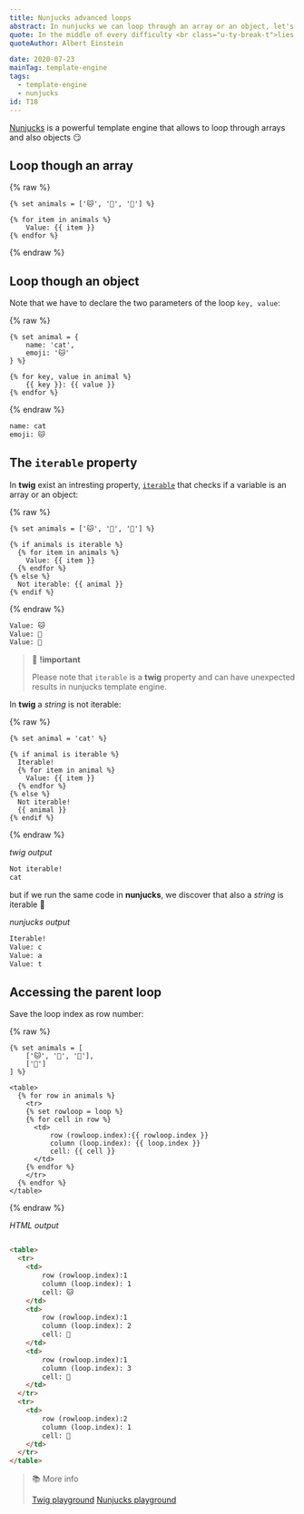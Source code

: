 ```yaml
---
title: Nunjucks advanced loops
abstract: In nunjucks we can loop through an array or an object, let's see how to do it.
quote: In the middle of every difficulty <br class="u-ty-break-t">lies opportunity.
quoteAuthor: Albert Einstein

date: 2020-07-23
mainTag: template-engine
tags:
  - template-engine
  - nunjucks
id: T18
---
```


[Nunjucks](https://mozilla.github.io/nunjucks/templating.html) is a powerful template engine that allows to loop through arrays and also objects 😏

## Loop though an array

{% raw %}
  ```twig
  {% set animals = ['🐱', '🐶', '🐺'] %}

  {% for item in animals %}
      Value: {{ item }}
  {% endfor %}
  ```
{% endraw %}

## Loop though an object

Note that we have to declare the two parameters of the loop `key, value`:

{% raw %}
  ```twig
  {% set animal = {
      name: 'cat',
      emoji: '🐱'
  } %}

  {% for key, value in animal %}
      {{ key }}: {{ value }}
  {% endfor %}
  ```
{% endraw %}

```html
name: cat
emoji: 🐱
```

## The `iterable` property

In **twig** exist an intresting property, [`iterable`](https://twig.symfony.com/doc/3.x/tests/iterable.html) that checks if a variable is an array or an object:

{% raw %}
  ```twig
  {% set animals = ['🐱', '🐶', '🐺'] %}

  {% if animals is iterable %}
    {% for item in animals %}
      Value: {{ item }}
    {% endfor %}
  {% else %}
    Not iterable: {{ animal }}
  {% endif %}
  ```
{% endraw %}

```html
Value: 🐱
Value: 🐶
Value: 🐺
```

> 🧨 **!important**
>
> Please note that `iterable` is a **twig** property and can have unexpected results in nunjucks template engine.

In **twig** a _string_ is not iterable:

{% raw %}
  ```twig
  {% set animal = 'cat' %}

  {% if animal is iterable %}
    Iterable!
    {% for item in animal %}
      Value: {{ item }}
    {% endfor %}
  {% else %}
    Not iterable!
    {{ animal }}
  {% endif %}
  ```
{% endraw %}

_twig output_

```html
Not iterable!
cat
```

but if we run the same code in **nunjucks**, we discover that also a _string_ is iterable 🤯

_nunjucks output_

```html
Iterable!
Value: c
Value: a
Value: t
```

## Accessing the parent loop

Save the loop index as row number:

{% raw %}
  ```twig
  {% set animals = [
      ['🐱', '🐶', '🐺'],
      ['🐍']
  ] %}

  <table>
    {% for row in animals %}
      <tr>
      {% set rowloop = loop %}
      {% for cell in row %}
        <td>
            row (rowloop.index):{{ rowloop.index }}
            column (loop.index): {{ loop.index }}
            cell: {{ cell }}
        </td>
      {% endfor %}
      </tr>
    {% endfor %}
  </table>
  ```
{% endraw %}

_HTML output_

```html

<table>
  <tr>
    <td>
        row (rowloop.index):1
        column (loop.index): 1
        cell: 🐱
    </td>
    <td>
        row (rowloop.index):1
        column (loop.index): 2
        cell: 🐶
    </td>
    <td>
        row (rowloop.index):1
        column (loop.index): 3
        cell: 🐺
    </td>
  </tr>
  <tr>
    <td>
        row (rowloop.index):2
        column (loop.index): 1
        cell: 🐍
    </td>
  </tr>
</table>
```

> 📚 More info
>
> [Twig playground](https://twigfiddle.com/)
> [Nunjucks playground](https://np.bauke.xyz/)
